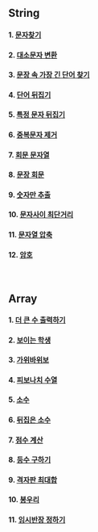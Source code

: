 ## String

#### 1. [문자찾기](https://github.com/1s-sky/algorithm/blob/main/String/readme/1.SearchChar.md)
#### 2. [대소문자 변환](https://github.com/1s-sky/algorithm/blob/main/String/readme/2.TransUpperLower.md)
#### 3. [문장 속 가장 긴 단어 찾기](https://github.com/1s-sky/algorithm/blob/main/String/readme/3.SearchLongWord.md)
#### 4. [단어 뒤집기](https://github.com/1s-sky/algorithm/blob/main/String/readme/4.ReverseWord.md)
#### 5. [특정 문자 뒤집기](https://github.com/1s-sky/algorithm/blob/main/String/readme/5.ReversePart.md)
#### 6. [중복문자 제거](https://github.com/1s-sky/algorithm/blob/main/String/readme/6.DuplicatedChar.md)
#### 7. [회문 문자열](https://github.com/1s-sky/algorithm/blob/main/String/readme/7.Palindrome.md)
#### 8. [문장 회문](https://github.com/1s-sky/algorithm/blob/main/String/readme/8.PalindromeSentence.md)
#### 9. [숫자만 추출](https://github.com/1s-sky/algorithm/blob/main/String/readme/9.IsInteger.md)
#### 10. [문자사이 최단거리](https://github.com/1s-sky/algorithm/blob/main/String/readme/10.LengthBtwLetter.md)
#### 11. [문자열 압축](https://github.com/1s-sky/algorithm/blob/main/String/readme/11.StringCompression.md)
#### 12. [암호](https://github.com/1s-sky/algorithm/blob/main/String/readme/12.Code.md)

<br>

## Array
#### 1. [더 큰 수 출력하기](https://github.com/1s-sky/algorithm/blob/main/Array/readme/1.BiggerThanFront.md)
#### 2. [보이는 학생](https://github.com/1s-sky/algorithm/blob/main/Array/readme/2.TallerStudent.md)
#### 3. [가위바위보](https://github.com/1s-sky/algorithm/blob/main/Array/readme/3.RockPaperScissors.md)
#### 4. [피보나치 수열](https://github.com/1s-sky/algorithm/blob/main/Array/readme/4.Fibonacci.md)
#### 5. [소수](https://github.com/1s-sky/algorithm/blob/main/Array/readme/5.PrimeNum.md)
#### 6. [뒤집은 소수](https://github.com/1s-sky/algorithm/blob/main/Array/readme/6.ReversePrime.md)
#### 7. [점수 계산](https://github.com/1s-sky/algorithm/blob/main/Array/readme/7.Score.md)
#### 8. [등수 구하기](https://github.com/1s-sky/algorithm/blob/main/Array/readme/8.Ranking.md)
#### 9. [격자판 최대합](https://github.com/1s-sky/algorithm/blob/main/Array/readme/9.GridSum.md)
#### 10. [봉우리](https://github.com/1s-sky/algorithm/blob/main/Array/readme/10.Peak.md)
#### 11. [임시반장 정하기](https://github.com/1s-sky/algorithm/blob/main/Array/readme/11.SelectLeader.md)
